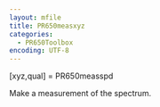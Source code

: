 ```yaml
---
layout: mfile
title: PR650measxyz
categories:
  - PR650Toolbox
encoding: UTF-8
---
```


[xyz,qual] = PR650measspd

Make a measurement of the spectrum.